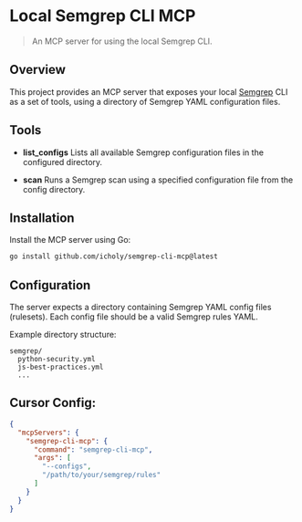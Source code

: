 # Local Semgrep CLI MCP

> An MCP server for using the local Semgrep CLI.

## Overview

This project provides an MCP server that exposes your local [Semgrep](https://semgrep.dev/) CLI as a set of tools, using a directory of Semgrep YAML configuration files.

## Tools

- **list_configs**
  Lists all available Semgrep configuration files in the configured directory.

- **scan**
  Runs a Semgrep scan using a specified configuration file from the config directory.

## Installation

Install the MCP server using Go:

```sh
go install github.com/icholy/semgrep-cli-mcp@latest
```

## Configuration

The server expects a directory containing Semgrep YAML config files (rulesets). Each config file should be a valid Semgrep rules YAML.

Example directory structure:

```
semgrep/
  python-security.yml
  js-best-practices.yml
  ...
```

## Cursor Config:

```json
{
  "mcpServers": {
    "semgrep-cli-mcp": {
      "command": "semgrep-cli-mcp",
      "args": [
        "--configs",
        "/path/to/your/semgrep/rules"
      ]
    }
  }
}
```